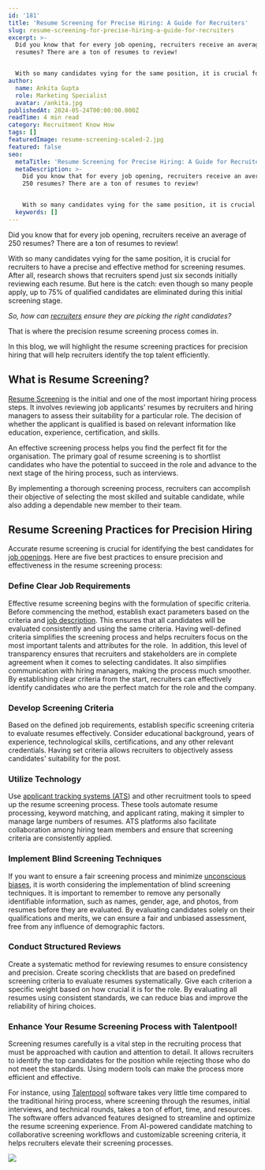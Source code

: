 ```yaml
---
id: '181'
title: 'Resume Screening for Precise Hiring: A Guide for Recruiters'
slug: resume-screening-for-precise-hiring-a-guide-for-recruiters
excerpt: >-
  Did you know that for every job opening, recruiters receive an average of 250
  resumes? There are a ton of resumes to review!


  With so many candidates vying for the same position, it is crucial for re...
author:
  name: Ankita Gupta
  role: Marketing Specialist
  avatar: /ankita.jpg
publishedAt: 2024-05-24T00:00:00.000Z
readTime: 4 min read
category: Recruitment Know How
tags: []
featuredImage: resume-screening-scaled-2.jpg
featured: false
seo:
  metaTitle: 'Resume Screening for Precise Hiring: A Guide for Recruiters'
  metaDescription: >-
    Did you know that for every job opening, recruiters receive an average of
    250 resumes? There are a ton of resumes to review!


    With so many candidates vying for the same position, it is crucial for re...
  keywords: []
---
```


Did you know that for every job opening, recruiters receive an average of 250 resumes? There are a ton of resumes to review!

With so many candidates vying for the same position, it is crucial for recruiters to have a precise and effective method for screening resumes. After all, research shows that recruiters spend just six seconds initially reviewing each resume. But here is the catch: even though so many people apply, up to 75% of qualified candidates are eliminated during this initial screening stage.

_So, how can [recruiters](https://www.thetalentpool.ai/blogs/7-effective-diversity-recruiting-strategies-for-recruiters) ensure they are picking the right candidates?_

That is where the precision resume screening process comes in.

In this blog, we will highlight the resume screening practices for precision hiring that will help recruiters identify the top talent efficiently.

## **What is Resume Screening?**

[Resume Screening](https://www.thetalentpool.ai/blogs/best-resume-shortlisting-practices-for-hr-professionals) is the initial and one of the most important hiring process steps. It involves reviewing job applicants' resumes by recruiters and hiring managers to assess their suitability for a particular role. The decision of whether the applicant is qualified is based on relevant information like education, experience, certification, and skills.

An effective screening process helps you find the perfect fit for the organisation. The primary goal of resume screening is to shortlist candidates who have the potential to succeed in the role and advance to the next stage of the hiring process, such as interviews.

By implementing a thorough screening process, recruiters can accomplish their objective of selecting the most skilled and suitable candidate, while also adding a dependable new member to their team.

## **Resume Screening Practices for Precision Hiring**

Accurate resume screening is crucial for identifying the best candidates for [job openings](https://www.thetalentpool.ai/blogs/creative-ways-promote-company-job-opening-2024). Here are five best practices to ensure precision and effectiveness in the resume screening process:

### Define Clear Job Requirements

Effective resume screening begins with the formulation of specific criteria. Before commencing the method, establish exact parameters based on the criteria and [job description](https://www.thetalentpool.ai/blogs/how-to-write-inclusive-job-descriptions). This ensures that all candidates will be evaluated consistently and using the same criteria. Having well-defined criteria simplifies the screening process and helps recruiters focus on the most important talents and attributes for the role.  In addition, this level of transparency ensures that recruiters and stakeholders are in complete agreement when it comes to selecting candidates. It also simplifies communication with hiring managers, making the process much smoother. By establishing clear criteria from the start, recruiters can effectively identify candidates who are the perfect match for the role and the company.

### Develop Screening Criteria

Based on the defined job requirements, establish specific screening criteria to evaluate resumes effectively. Consider educational background, years of experience, technological skills, certifications, and any other relevant credentials. Having set criteria allows recruiters to objectively assess candidates' suitability for the post.

### Utilize Technology

Use [applicant tracking systems (ATS](https://www.thetalentpool.ai/blogs/recruiters-guide-applicant-tracking-system-ats)) and other recruitment tools to speed up the resume screening process. These tools automate resume processing, keyword matching, and applicant rating, making it simpler to manage large numbers of resumes. ATS platforms also facilitate collaboration among hiring team members and ensure that screening criteria are consistently applied.

### Implement Blind Screening Techniques

If you want to ensure a fair screening process and minimize [unconscious biases](https://www.thetalentpool.ai/blogs/how-to-tackle-unconscious-bias-in-the-workplace), it is worth considering the implementation of blind screening techniques. It is important to remember to remove any personally identifiable information, such as names, gender, age, and photos, from resumes before they are evaluated. By evaluating candidates solely on their qualifications and merits, we can ensure a fair and unbiased assessment, free from any influence of demographic factors.

### Conduct Structured Reviews

Create a systematic method for reviewing resumes to ensure consistency and precision. Create scoring checklists that are based on predefined screening criteria to evaluate resumes systematically. Give each criterion a specific weight based on how crucial it is for the role. By evaluating all resumes using consistent standards, we can reduce bias and improve the reliability of hiring choices.

### **Enhance Your Resume Screening Process with Talentpool!**

Screening resumes carefully is a vital step in the recruiting process that must be approached with caution and attention to detail. It allows recruiters to identify the top candidates for the position while rejecting those who do not meet the standards. Using modern tools can make the process more efficient and effective.

For instance, using [Talentpool](https://www.thetalentpool.ai) software takes very little time compared to the traditional hiring process, where screening through the resumes, initial interviews, and technical rounds, takes a ton of effort, time, and resources. The software offers advanced features designed to streamline and optimize the resume screening experience. From AI-powered candidate matching to collaborative screening workflows and customizable screening criteria, it helps recruiters elevate their screening processes.

![](images/resume-screening-1024x535.jpg)
